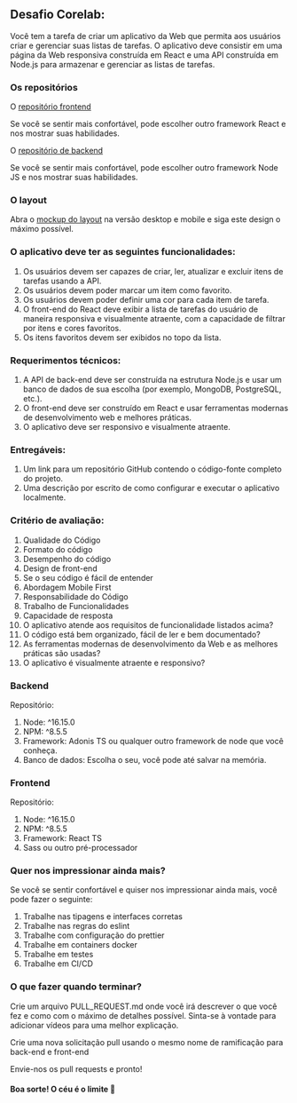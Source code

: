 ## Desafio Corelab:

Você tem a tarefa de criar um aplicativo da Web que permita aos usuários criar e gerenciar suas listas de tarefas. O aplicativo deve consistir em uma página da Web responsiva construída em React e uma API construída em Node.js para armazenar e gerenciar as listas de tarefas.


### Os repositórios
O [repositório frontend](https://github.com/corelabbr/corelab-web-challenge)

Se você se sentir mais confortável, pode escolher outro framework React e nos mostrar suas habilidades.

O [repositório de backend](https://github.com/corelabbr/corelab-api-challenge)

Se você se sentir mais confortável, pode escolher outro framework Node JS e nos mostrar suas habilidades.

### O layout
Abra o [mockup do layout](https://www.figma.com/make/cy34jtb1qvVC5org8qSzfY/Core-Notes-Application?node-id=0-1&p=f&t=gPckDCQn55VpTAxr-0&fullscreen=1) na versão desktop e mobile e siga este design o máximo possível.


### O aplicativo deve ter as seguintes funcionalidades:

1. Os usuários devem ser capazes de criar, ler, atualizar e excluir itens de tarefas usando a API.
2. Os usuários devem poder marcar um item como favorito.
3. Os usuários devem poder definir uma cor para cada item de tarefa.
4. O front-end do React deve exibir a lista de tarefas do usuário de maneira responsiva e visualmente atraente, com a capacidade de filtrar por itens e cores favoritos.
5. Os itens favoritos devem ser exibidos no topo da lista.

### Requerimentos técnicos:
1. A API de back-end deve ser construída na estrutura Node.js e usar um banco de dados de sua escolha (por exemplo, MongoDB, PostgreSQL, etc.).
2. O front-end deve ser construído em React e usar ferramentas modernas de desenvolvimento web e melhores práticas.
3. O aplicativo deve ser responsivo e visualmente atraente.

### Entregáveis:
1. Um link para um repositório GitHub contendo o código-fonte completo do projeto.
2. Uma descrição por escrito de como configurar e executar o aplicativo localmente.


### Critério de avaliação:
1. Qualidade do Código
2. Formato do código
3. Desempenho do código
4. Design de front-end
5. Se o seu código é fácil de entender
6. Abordagem Mobile First
7. Responsabilidade do Código
8. Trabalho de Funcionalidades
9. Capacidade de resposta
10. O aplicativo atende aos requisitos de funcionalidade listados acima?
11. O código está bem organizado, fácil de ler e bem documentado?
12. As ferramentas modernas de desenvolvimento da Web e as melhores práticas são usadas?
13. O aplicativo é visualmente atraente e responsivo?

### Backend
Repositório:
1. Node: ^16.15.0
2. NPM: ^8.5.5
3. Framework: Adonis TS ou qualquer outro framework de node que você conheça.
4. Banco de dados: Escolha o seu, você pode até salvar na memória.

### Frontend
Repositório:
1. Node: ^16.15.0
2. NPM: ^8.5.5
3. Framework: React TS
4. Sass ou outro pré-processador

### Quer nos impressionar ainda mais?
Se você se sentir confortável e quiser nos impressionar ainda mais, você pode fazer o seguinte:

1. Trabalhe nas tipagens e interfaces corretas
2. Trabalhe nas regras do eslint
3. Trabalhe com configuração do prettier
4. Trabalhe em containers docker
5. Trabalhe em testes
6. Trabalhe em CI/CD

### O que fazer quando terminar?

Crie um arquivo PULL_REQUEST.md onde você irá descrever o que você fez e como com o máximo de detalhes possível. Sinta-se à vontade para adicionar vídeos para uma melhor explicação.

Crie uma nova solicitação pull usando o mesmo nome de ramificação para back-end e front-end

Envie-nos os pull requests e pronto!


#### Boa sorte! O céu é o limite 🚀